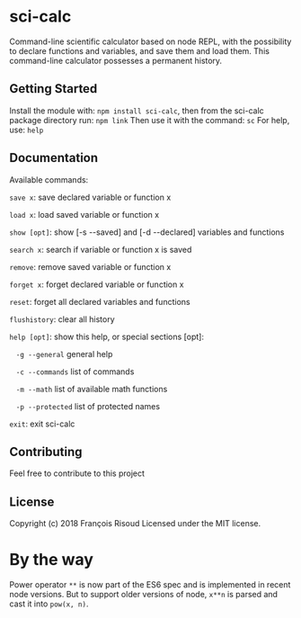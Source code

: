 # sci-calc

Command-line scientific calculator based on node REPL, with the possibility to declare functions and variables, and save them and load them. This command-line calculator possesses a permanent history.

## Getting Started
Install the module with: `npm install sci-calc`, then from the sci-calc package directory run: `npm link`
Then use it with the command: `sc`
For help, use: `help`

## Documentation
Available commands:

`save x`: save declared variable or function x

`load x`: load saved variable or function x

`show [opt]`: show [-s --saved] and [-d --declared] variables and functions

`search x`: search if variable or function x is saved

`remove`: remove saved variable or function x

`forget x`: forget declared variable or function x

`reset`: forget all declared variables and functions

`flushistory`: clear all history

`help [opt]`: show this help, or special sections [opt]:

&nbsp;&nbsp;&nbsp;`-g --general`   general help

&nbsp;&nbsp;&nbsp;`-c --commands`  list of commands

&nbsp;&nbsp;&nbsp;`-m --math`      list of available math functions

&nbsp;&nbsp;&nbsp;`-p --protected` list of protected names

`exit`: exit sci-calc

## Contributing
Feel free to contribute to this project

## License
Copyright (c) 2018 François Risoud
Licensed under the MIT license.

# By the way

Power operator `**` is now part of the ES6 spec and is implemented in recent node versions. But to support older versions of node, `x**n` is parsed and cast it into `pow(x, n)`.
